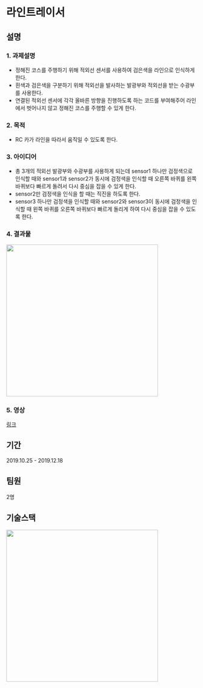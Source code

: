 # 라인트레이서

## 설명
### 1. 과제설명
- 정해진 코스를 주행하기 위해 적외선 센서를 사용하여 검은색을 라인으로 인식하게 한다.
- 흰색과 검은색을 구분하기 위해 적외선을 발사하는 발광부와 적외선을 받는 수광부를 사용한다.
- 연결된 적외선 센서에 각각 올바른 방향을 진행하도록 하는 코드를 부여해주어 라인에서 벗어나지 않고 정해진 코스를 주행할 수 있게 한다.


### 2. 목적
- RC 카가 라인을 따라서 움직일 수 있도록 한다.


### 3. 아이디어
- 총 3개의 적외선 발광부와 수광부를 사용하게 되는데 sensor1 하나만 검정색으로 인식할 때와 sensor1과 sensor2가 동시에 검정색을 인식할 때 오른쪽 바퀴를 왼쪽 바퀴보다 빠르게 돌려서 다시 중심을 잡을 수 있게 한다.
- sensor2만 검정색을 인식을 할 때는 직진을 하도록 한다.
- sensor3 하나만 검정색을 인식할 때와 sensor2와 sensor3이 동시에 검정색을 인식할 때 왼쪽 바퀴를 오른쪽 바퀴보다 빠르게 돌리게 하여 다시 중심을 잡을 수 있도록 한다.

### 4. 결과물
<img src="https://user-images.githubusercontent.com/64197543/172637184-c2f9cd5f-fe94-4e2d-ab2b-80caefb9fce6.png" width="400" height="400"/>


### 5. 영상
[링크](https://youtu.be/y5LwbG5-n3U)


## 기간
2019.10.25 - 2019.12.18

## 팀원
2명

## 기술스택
<img src="https://user-images.githubusercontent.com/64197543/172637144-49cc3288-9881-4dd6-80f6-fe3ae8c8c97f.png" width="400" height="400"/>
